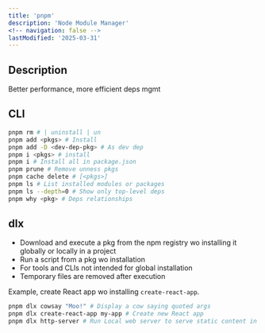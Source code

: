 ```yaml
---
title: 'pnpm'
description: 'Node Module Manager'
<!-- navigation: false --> 
lastModified: '2025-03-31'
---
```


## Description

Better performance, more efficient deps mgmt

## CLI

```bash
pnpm rm # | uninstall | un
pnpm add <pkgs> # Install
pnpm add -D <dev-dep-pkg> # As dev dep
pnpm i <pkgs> # install
pnpm i # Install all in package.json
pnpm prune # Remove unness pkgs
pnpm cache delete # [<pkgs>]
pnpm ls # List installed modules or packages
pnpm ls --depth=0 # Show only top-level deps
pnpm why <pkg> # Deps relationships
```

## dlx

- Download and execute a pkg from the npm registry wo installing it globally or locally in a project
- Run a script from a pkg wo installation
- For tools and CLIs not intended for global installation
- Temporary files are removed after execution

Example, create React app wo installing `create-react-app`.

```bash
pnpm dlx cowsay "Moo!" # Display a cow saying quoted args
pnpm dlx create-react-app my-app # Create new React app
pnpm dlx http-server # Run Local web server to serve static content in cwd
```
